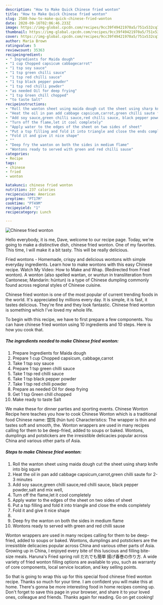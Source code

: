 ```yaml
---
description: "How to Make Quick Chinese fried wonton"
title: "How to Make Quick Chinese fried wonton"
slug: 2588-how-to-make-quick-chinese-fried-wonton
date: 2020-09-16T02:06:46.233Z
image: https://img-global.cpcdn.com/recipes/9cc39f49421970a5/751x532cq70/chinese-fried-wonton-recipe-main-photo.jpg
thumbnail: https://img-global.cpcdn.com/recipes/9cc39f49421970a5/751x532cq70/chinese-fried-wonton-recipe-main-photo.jpg
cover: https://img-global.cpcdn.com/recipes/9cc39f49421970a5/751x532cq70/chinese-fried-wonton-recipe-main-photo.jpg
author: Maria Brown
ratingvalue: 5
reviewcount: 35363
recipeingredient:
- " Ingredients for Maida dough"
- "1 cup Chopped capsicum cabbagecarrot"
- "1 tsp soy sauce"
- "1 tsp green chilli sauce"
- "1 tsp red chilli sauce"
- "1 tsp black pepper powder"
- "1 tsp red chilli powder"
- "as needed Oil for deep frying"
- "1 tsp Green chill chopped"
- "to taste Salt"
recipeinstructions:
- "Roll the wanton sheet using maida dough cut the sheet using sharp knife into big squre"
- "Heat the oil in pan add cabbage capsicum,carrot,green chilli saute for 2-3 minutes"
- "Add soy sauce,green chilli sauce,red chilli sauce, black pepper powder,salt and mix well,"
- "Turn off the flame,let it cool completely"
- "Apply water to the edges of the sheet on two sides of sheet"
- "Put a tsp filling and fold it into triangle and close the ends completely"
- "Fold it and give it nice shape"
- ""
- "Deep fry the wanton on both the sides in medium flame"
- "Wontons ready to served with green and red chilli sause"
categories:
- Recipe
tags:
- chinese
- fried
- wonton

katakunci: chinese fried wonton 
nutrition: 237 calories
recipecuisine: American
preptime: "PT17M"
cooktime: "PT49M"
recipeyield: "1"
recipecategory: Lunch

---
```



![Chinese fried wonton](https://img-global.cpcdn.com/recipes/9cc39f49421970a5/751x532cq70/chinese-fried-wonton-recipe-main-photo.jpg)

Hello everybody, it is me, Dave, welcome to our recipe page. Today, we're going to make a distinctive dish, chinese fried wonton. One of my favorites. This time, I will make it a bit tasty. This will be really delicious.

Fried wontons - Homemade, crispy and delicious wontons with simple everyday ingredients. Learn how to make wontons with this easy Chinese recipe. Watch My Video: How to Make and Wrap. (Redirected from Fried wonton). A wonton (also spelled wantan, or wuntun in transliteration from Cantonese; Mandarin: húntun) is a type of Chinese dumpling commonly found across regional styles of Chinese cuisine.

Chinese fried wonton is one of the most popular of current trending foods in the world. It's appreciated by millions every day. It is simple, it is fast, it tastes delicious. They're fine and they look fantastic. Chinese fried wonton is something which I've loved my whole life.


To begin with this recipe, we have to first prepare a few components. You can have chinese fried wonton using 10 ingredients and 10 steps. Here is how you cook that.

<!--inarticleads1-->

##### The ingredients needed to make Chinese fried wonton:

1. Prepare  Ingredients for Maida dough
1. Prepare 1 cup Chopped capsicum, cabbage,carrot
1. Take 1 tsp soy sauce
1. Prepare 1 tsp green chilli sauce
1. Take 1 tsp red chilli sauce
1. Take 1 tsp black pepper powder
1. Take 1 tsp red chilli powder
1. Prepare as needed Oil for deep frying
1. Get 1 tsp Green chill chopped
1. Make ready to taste Salt


We make these for dinner parties and sporting events. Chinese Wonton Recipe here teaches you how to cook Chinese Wonton which is a traditional food Chinese name: 馄饨 (hún tun) Characteristics: The wrapper is thin and tastes soft and smooth, the. Wonton wrappers are used in many recipes calling for them to be deep-fried, added to soups or baked. Wontons, dumplings and potstickers are the irresistible delicacies popular across China and various other parts of Asia. 

<!--inarticleads2-->

##### Steps to make Chinese fried wonton:

1. Roll the wanton sheet using maida dough cut the sheet using sharp knife into big squre
1. Heat the oil in pan add cabbage capsicum,carrot,green chilli saute for 2-3 minutes
1. Add soy sauce,green chilli sauce,red chilli sauce, black pepper powder,salt and mix well,
1. Turn off the flame,let it cool completely
1. Apply water to the edges of the sheet on two sides of sheet
1. Put a tsp filling and fold it into triangle and close the ends completely
1. Fold it and give it nice shape
1. 
1. Deep fry the wanton on both the sides in medium flame
1. Wontons ready to served with green and red chilli sause


Wonton wrappers are used in many recipes calling for them to be deep-fried, added to soups or baked. Wontons, dumplings and potstickers are the irresistible delicacies popular across China and various other parts of Asia. Growing up in China, I enjoyed every bite of this luscious and filling bite-size meals. Haruna&#39;s Fried spring roll だれでも簡単 揚げ春巻の作り方. A wide variety of fried wonton filling options are available to you, such as warranty of core components, local service location, and key selling points. 

So that is going to wrap this up for this special food chinese fried wonton recipe. Thanks so much for your time. I am confident you will make this at home. There's gonna be more interesting food in home recipes coming up. Don't forget to save this page in your browser, and share it to your loved ones, colleague and friends. Thanks again for reading. Go on get cooking!
